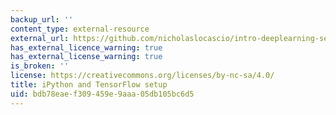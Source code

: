```yaml
---
backup_url: ''
content_type: external-resource
external_url: https://github.com/nicholaslocascio/intro-deeplearning-setup
has_external_licence_warning: true
has_external_license_warning: true
is_broken: ''
license: https://creativecommons.org/licenses/by-nc-sa/4.0/
title: iPython and TensorFlow setup
uid: bdb78eae-f309-459e-9aaa-05db105bc6d5
---
```

